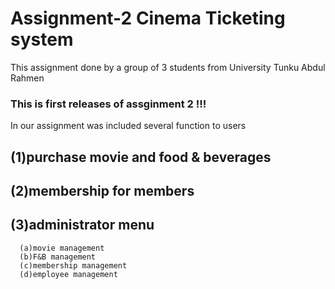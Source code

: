 # Assignment-2 Cinema Ticketing system
This assignment done by a group of 3 students from University Tunku Abdul Rahmen
### This is first releases of assginment 2 !!!
In our assignment was included several function to users
## (1)purchase movie and food & beverages
## (2)membership for members
## (3)administrator menu 
      (a)movie management
      (b)F&B management
      (c)membership management
      (d)employee management
